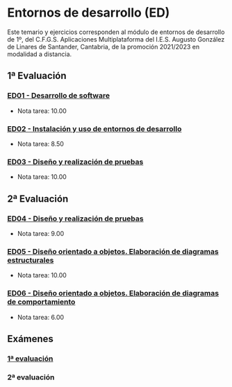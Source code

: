 # Entornos de desarrollo (ED)
Este temario y ejercicios corresponden al módulo de entornos de desarrollo de 1º, del C.F.G.S. Aplicaciones Multiplataforma del I.E.S. Augusto González de Linares de Santander, Cantabria, de la promoción 2021/2023 en modalidad a distancia.
## 1ª Evaluación
### [ED01 - Desarrollo de software](https://github.com/DiegoGlez1992/DAM/tree/main/Entornos%20de%20desarrollo/ED01%20-%20Desarrollo%20de%20software)
* Nota tarea: 10.00
### [ED02 - Instalación y uso de entornos de desarrollo](https://github.com/DiegoGlez1992/DAM/tree/main/Entornos%20de%20desarrollo/ED02%20-%20Instalaci%C3%B3n%20y%20uso%20de%20entornos%20de%20desarrollo)
* Nota tarea: 8.50
### [ED03 - Diseño y realización de pruebas](https://github.com/DiegoGlez1992/DAM/tree/main/Entornos%20de%20desarrollo/ED03%20-%20Dise%C3%B1o%20y%20realizaci%C3%B3n%20de%20pruebas)
* Nota tarea: 10.00
## 2ª Evaluación
### [ED04 - Diseño y realización de pruebas]([url](https://github.com/DiegoGlez1992/DAM/tree/main/Entornos%20de%20desarrollo/ED04%20-%20Optimizaci%C3%B3n%20y%20documentaci%C3%B3n))
* Nota tarea: 9.00
### [ED05 - Diseño orientado a objetos. Elaboración de diagramas estructurales]([url](https://github.com/DiegoGlez1992/DAM/tree/main/Entornos%20de%20desarrollo/ED05%20-%20Dise%C3%B1o%20orientado%20a%20objetos.%20Elaboraci%C3%B3n%20de%20diagramas%20estructurales))
* Nota tarea: 10.00
### [ED06 - Diseño orientado a objetos. Elaboración de diagramas de comportamiento]([url](https://github.com/DiegoGlez1992/DAM/tree/main/Entornos%20de%20desarrollo/ED06%20-%20Dise%C3%B1o%20orientado%20a%20objetos.%20Elaboraci%C3%B3n%20de%20diagramas%20de%20comportamiento))
* Nota tarea: 6.00
## Exámenes
### [1ª evaluación](https://github.com/DiegoGlez1992/DAM/tree/main/Entornos%20de%20desarrollo/Examen%201%C2%AA%20evaluaci%C3%B3n)
### 2ª evaluación
